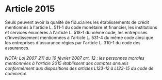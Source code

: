 # Article 2015

Seuls peuvent avoir la qualité de fiduciaires les établissements de crédit mentionnés à l'article L. 511-1 du code monétaire et financier, les institutions et services énumérés à l'article L. 518-1 du même code, les entreprises d'investissement mentionnées à l'article L. 531-4 du même code ainsi que les entreprises d'assurance régies par l'article L. 310-1 du code des assurances.<br/><br/><i>NOTA:  Loi 2007-211 du 19 février 2007 art. 12 : les personnes morales mentionnées à l'article 2015 établissent des comptes annuels conformément aux dispositions des articles L123-12 à L123-15 du code de commerce.</i>